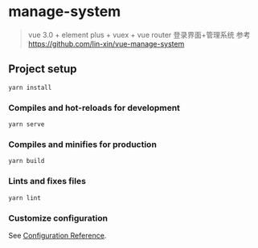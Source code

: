 # manage-system
> vue 3.0 + element plus + vuex + vue router
> 登录界面+管理系统
> 参考 https://github.com/lin-xin/vue-manage-system
## Project setup
```
yarn install
```

### Compiles and hot-reloads for development
```
yarn serve
```

### Compiles and minifies for production
```
yarn build
```

### Lints and fixes files
```
yarn lint
```

### Customize configuration
See [Configuration Reference](https://cli.vuejs.org/config/).
